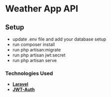 # Weather App API

## Setup

- update .env file and add your database setup
- run composer install
- run php artisan:migrate
- run php artisan jwt:secret
- run php artisan serve

### Technologies Used

- **[Laravel](https://laravel.com/)**
- **[JWT-Auth](https://github.com/PHP-Open-Source-Saver/jwt-auth)**